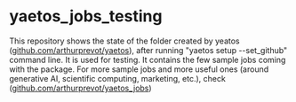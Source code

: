 # yaetos_jobs_testing
This repository shows the state of the folder created by yeatos ([github.com/arthurprevot/yaetos](https://github.com/arthurprevot/yaetos)), after running "yaetos setup --set_github" command line.
It is used for testing. 
It contains the few sample jobs coming with the package. 
For more sample jobs and more useful ones (around generative AI, scientific computing, marketing, etc.), check ([github.com/arthurprevot/yaetos_jobs](https://github.com/arthurprevot/yaetos_jobs))
